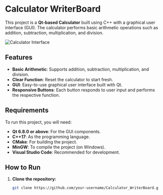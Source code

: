 # Calculator WriterBoard

This project is a **Qt-based Calculator** built using C++ with a graphical user interface (GUI). The calculator performs basic arithmetic operations such as addition, subtraction, multiplication, and division.

![Calculator Interface]()

## Features

- **Basic Arithmetic**: Supports addition, subtraction, multiplication, and division.
- **Clear Function**: Reset the calculator to start fresh.
- **GUI**: Easy-to-use graphical user interface built with Qt.
- **Responsive Buttons**: Each button responds to user input and performs the respective function.

## Requirements

To run this project, you will need:

- **Qt 6.8.0 or above**: For the GUI components.
- **C++17**: As the programming language.
- **CMake**: For building the project.
- **MinGW**: To compile the project (on Windows).
- **Visual Studio Code**: Recommended for development.

## How to Run

1. **Clone the repository:**

   ```bash
   git clone https://github.com/your-username/Calculator_WriterBoard.git

